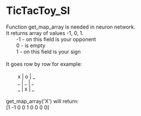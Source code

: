 # TicTacToy_SI

Function get_map_array is needed in neuron network. <br/>
It returns array of values -1, 0, 1.<br/>
&emsp;&emsp;-1 - on this field is your opponent<br/>
&emsp;&emsp;0 - is empty<br/>
&emsp;&emsp;1 - on this field is your sign<br/>
<br/>
It goes row by row for example:<br/>
<br/>
&emsp;&emsp; x | o | _<br/>
&emsp;&emsp; _ | _ | _<br/>
&emsp;&emsp; _ | x | _<br/>
<br/>
get_map_array('X') will return:<br/>
[1 -1 0 0 1 0 0 0 0]<br/>